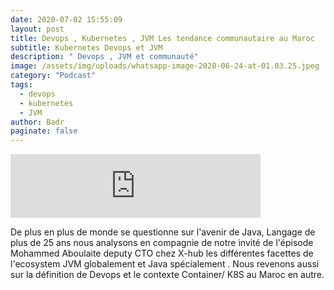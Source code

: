 ```yaml
---
date: 2020-07-02 15:55:09
layout: post
title: Devops , Kubernetes , JVM Les tendance communautaire au Maroc
subtitle: Kubernetes Devops et JVM
description: " Devops , JVM et communauté"
image: /assets/img/uploads/whatsapp-image-2020-06-24-at-01.03.25.jpeg
category: "Podcast"
tags:
  - devops
  - kubernetes
  - JVM
author: Badr
paginate: false
---
```

<iframe src="https://anchor.fm/devcastma/embed/episodes/S01E06--Devops---Kubernetes---JVM-Les-tendance-communautaire-au-Maroc-eg7ejc" height="102px" width="400px" frameborder="0" scrolling="no"></iframe>

De plus en plus de monde se questionne sur l'avenir de Java, Langage de plus de 25 ans nous analysons en compagnie de notre invité de l'épisode Mohammed Aboulaite deputy CTO chez X-hub les différentes facettes de l'ecosystem JVM globalement et Java spécialement . Nous revenons aussi sur la définition de Devops et le contexte Container/ K8S au Maroc en autre.